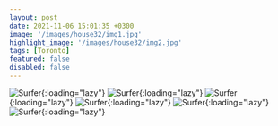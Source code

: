 ```yaml
---
layout: post
date: 2021-11-06 15:01:35 +0300
image: '/images/house32/img1.jpg'
highlight_image: '/images/house32/img2.jpg'
tags: [Toronto]
featured: false
disabled: false
---
```


![Surfer]({{site.baseurl}}/images/house32/img3.jpg){:loading="lazy"}
![Surfer]({{site.baseurl}}/images/house32/img4.jpg){:loading="lazy"}
![Surfer]({{site.baseurl}}/images/house32/img5.jpg){:loading="lazy"}
![Surfer]({{site.baseurl}}/images/house32/img6.jpg){:loading="lazy"}
![Surfer]({{site.baseurl}}/images/house32/img7.jpg){:loading="lazy"}
![Surfer]({{site.baseurl}}/images/house32/img8.jpg){:loading="lazy"} 